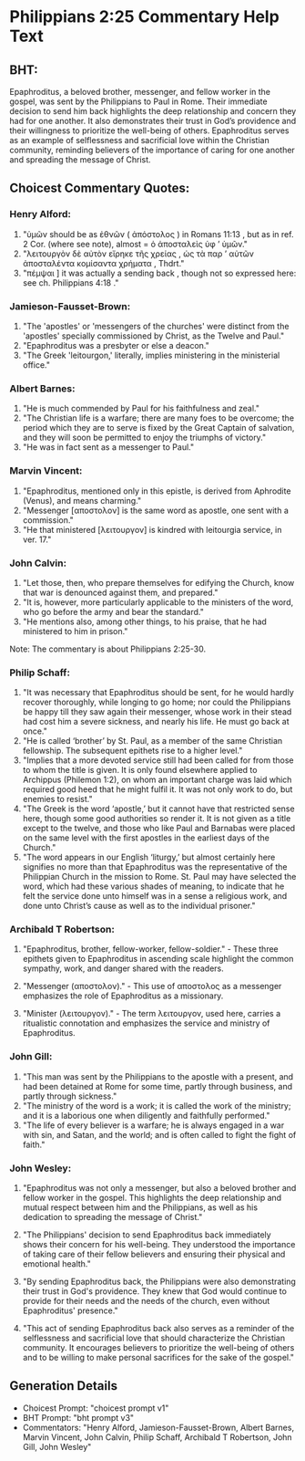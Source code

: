 # Philippians 2:25 Commentary Help Text

## BHT:
Epaphroditus, a beloved brother, messenger, and fellow worker in the gospel, was sent by the Philippians to Paul in Rome. Their immediate decision to send him back highlights the deep relationship and concern they had for one another. It also demonstrates their trust in God’s providence and their willingness to prioritize the well-being of others. Epaphroditus serves as an example of selflessness and sacrificial love within the Christian community, reminding believers of the importance of caring for one another and spreading the message of Christ.

## Choicest Commentary Quotes:
### Henry Alford:
1. "ὑμῶν should be as ἐθνῶν ( ἀπόστολος ) in Romans 11:13 , but as in ref. 2 Cor. (where see note), almost = ὁ ἀποσταλεὶς ὑφ ʼ ὑμῶν." 
2. "λειτουργὸν δὲ αὐτὸν εἴρηκε τῆς χρείας , ὡς τὰ παρ ʼ αὐτῶν ἀποσταλέντα κομίσαντα χρήματα , Thdrt."
3. "πέμψαι ] it was actually a sending  back , though not so expressed here: see ch. Philippians 4:18 ."

### Jamieson-Fausset-Brown:
1. "The 'apostles' or 'messengers of the churches' were distinct from the 'apostles' specially commissioned by Christ, as the Twelve and Paul."
2. "Epaphroditus was a presbyter or else a deacon."
3. "The Greek 'leitourgon,' literally, implies ministering in the ministerial office."

### Albert Barnes:
1. "He is much commended by Paul for his faithfulness and zeal."
2. "The Christian life is a warfare; there are many foes to be overcome; the period which they are to serve is fixed by the Great Captain of salvation, and they will soon be permitted to enjoy the triumphs of victory."
3. "He was in fact sent as a messenger to Paul."

### Marvin Vincent:
1. "Epaphroditus, mentioned only in this epistle, is derived from Aphrodite (Venus), and means charming." 
2. "Messenger [αποστολον] is the same word as apostle, one sent with a commission." 
3. "He that ministered [λειτουργον] is kindred with leitourgia service, in ver. 17."

### John Calvin:
1. "Let those, then, who prepare themselves for edifying the Church, know that war is denounced against them, and prepared."
2. "It is, however, more particularly applicable to the ministers of the word, who go before the army and bear the standard."
3. "He mentions also, among other things, to his praise, that he had ministered to him in prison."

Note: The commentary is about Philippians 2:25-30.

### Philip Schaff:
1. "It was necessary that Epaphroditus should be sent, for he would hardly recover thoroughly, while longing to go home; nor could the Philippians be happy till they saw again their messenger, whose work in their stead had cost him a severe sickness, and nearly his life. He must go back at once."
2. "He is called ‘brother’ by St. Paul, as a member of the same Christian fellowship. The subsequent epithets rise to a higher level."
3. "Implies that a more devoted service still had been called for from those to whom the title is given. It is only found elsewhere applied to Archippus (Philemon 1:2), on whom an important charge was laid which required good heed that he might fulfil it. It was not only work to do, but enemies to resist."
4. "The Greek is the word ‘apostle,’ but it cannot have that restricted sense here, though some good authorities so render it. It is not given as a title except to the twelve, and those who like Paul and Barnabas were placed on the same level with the first apostles in the earliest days of the Church."
5. "The word appears in our English ‘liturgy,’ but almost certainly here signifies no more than that Epaphroditus was the representative of the Philippian Church in the mission to Rome. St. Paul may have selected the word, which had these various shades of meaning, to indicate that he felt the service done unto himself was in a sense a religious work, and done unto Christ’s cause as well as to the individual prisoner."

### Archibald T Robertson:
1. "Epaphroditus, brother, fellow-worker, fellow-soldier." - These three epithets given to Epaphroditus in ascending scale highlight the common sympathy, work, and danger shared with the readers. 

2. "Messenger (αποστολον)." - This use of αποστολος as a messenger emphasizes the role of Epaphroditus as a missionary.

3. "Minister (λειτουργον)." - The term λειτουργον, used here, carries a ritualistic connotation and emphasizes the service and ministry of Epaphroditus.

### John Gill:
1. "This man was sent by the Philippians to the apostle with a present, and had been detained at Rome for some time, partly through business, and partly through sickness."
2. "The ministry of the word is a work; it is called the work of the ministry; and it is a laborious one when diligently and faithfully performed."
3. "The life of every believer is a warfare; he is always engaged in a war with sin, and Satan, and the world; and is often called to fight the fight of faith."

### John Wesley:
1. "Epaphroditus was not only a messenger, but also a beloved brother and fellow worker in the gospel. This highlights the deep relationship and mutual respect between him and the Philippians, as well as his dedication to spreading the message of Christ."

2. "The Philippians' decision to send Epaphroditus back immediately shows their concern for his well-being. They understood the importance of taking care of their fellow believers and ensuring their physical and emotional health."

3. "By sending Epaphroditus back, the Philippians were also demonstrating their trust in God's providence. They knew that God would continue to provide for their needs and the needs of the church, even without Epaphroditus' presence."

4. "This act of sending Epaphroditus back also serves as a reminder of the selflessness and sacrificial love that should characterize the Christian community. It encourages believers to prioritize the well-being of others and to be willing to make personal sacrifices for the sake of the gospel."


## Generation Details
- Choicest Prompt: "choicest prompt v1"
- BHT Prompt: "bht prompt v3"
- Commentators: "Henry Alford, Jamieson-Fausset-Brown, Albert Barnes, Marvin Vincent, John Calvin, Philip Schaff, Archibald T Robertson, John Gill, John Wesley"
